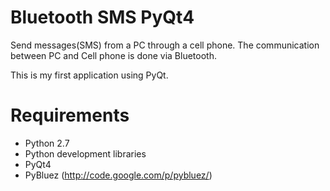 Bluetooth SMS PyQt4
===================
Send messages(SMS) from a PC through a cell phone.
The communication between PC and Cell phone is done via Bluetooth.

This is my first application using PyQt.

Requirements
============
- Python 2.7
- Python development libraries
- PyQt4
- PyBluez (http://code.google.com/p/pybluez/)

